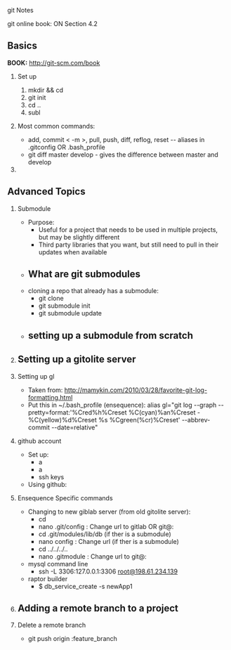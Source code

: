git Notes

git online book: ON Section 4.2

## Basics 
**BOOK:**  http://git-scm.com/book

1.  Set up
	1. mkdir <dirName> && cd <dirName>
	2. git init
	3. cd ..
	4. subl <dirName>

2.  Most common commands:
	- add, commit < -m >, pull, push, diff, reflog, reset -- aliases in .gitconfig OR .bash_profile
	- git diff master develop - gives the difference between master and develop

3.  


## Advanced Topics

1.  Submodule
	- Purpose: 
		- Useful for a project that needs to be used in multiple projects, but may be slightly different
		- Third party libraries that you want, but still need to pull in their updates when available
	- What are git submodules
		-
	- cloning a repo that already has a submodule:
		- git clone <repoName>
		- git submodule init
		- git submodule update
	- setting up a submodule from scratch
		-

2.  Setting up a gitolite server
	-

3.  Setting up gl
	-  Taken from: http://mamykin.com/2010/03/28/favorite-git-log-formatting.html
	-  Put this in ~/.bash_profile (ensequence):
		alias gl="git log --graph --pretty=format:'%Cred%h%Creset %C(cyan)%an%Creset - %C(yellow)%d%Creset %s %Cgreen(%cr)%Creset' --abbrev-commit --date=relative"


4.  github account
	-  Set up:
		- a
		- a
		- ssh keys
	-  Using github:

5.  Ensequence Specific commands
	-  Changing to new giblab server (from old gitolite server):
		- cd <repoName>
		- nano .git/config : Change url to gitlab OR git@<url>:<repoName>
		- cd .git/modules/lib/db (if ther is a submodule)
		- nano config : Change url (if ther is a submodule)
		- cd ../../../..
		- nano .gitmodule : Change url to git@<url>:<repoName>
	- mysql command line
		- ssh -L 3306:127.0.0.1:3306 root@198.61.234.139
	- raptor builder
		- $ db_service_create -s newApp1

6.  Adding a remote branch to a project
	- 

7.  Delete a remote branch
	-  git push origin :feature_branch

